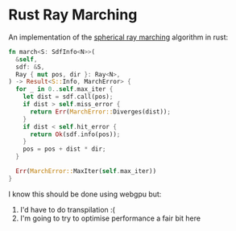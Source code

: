 # Rust Ray Marching

An implementation of the [spherical ray marching](https://typhomnt.github.io/teaching/ray_tracing/raymarching_intro/#marching) algorithm in rust:

```rust
fn march<S: SdfInfo<N>>(
  &self,
  sdf: &S,
  Ray { mut pos, dir }: Ray<N>,
) -> Result<S::Info, MarchError> {
  for _ in 0..self.max_iter {
    let dist = sdf.call(pos);
    if dist > self.miss_error {
      return Err(MarchError::Diverges(dist));
    }
    if dist < self.hit_error {
      return Ok(sdf.info(pos));
    }
    pos = pos + dist * dir;
  }

  Err(MarchError::MaxIter(self.max_iter))
}
```

I know this should be done using webgpu but:

1. I'd have to do transpilation :(
2. I'm going to try to optimise performance a fair bit here
